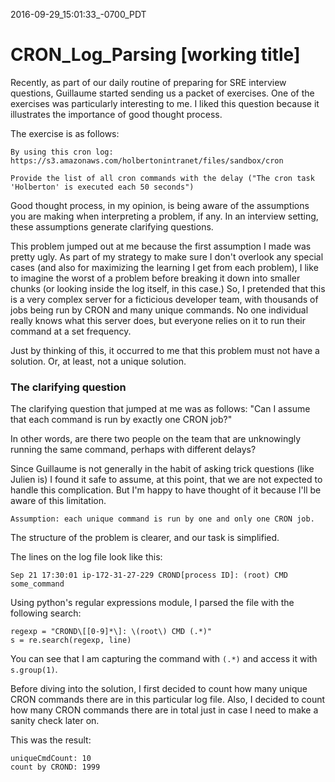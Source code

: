 2016-09-29_15:01:33_-0700_PDT
# CRON_Log_Parsing [working title]

Recently, as part of our daily routine of preparing for SRE interview
questions, Guillaume started sending us a packet of exercises. One of
the exercises was particularly interesting to me. I liked this
question because it illustrates the importance of good thought process.

The exercise is as follows:

```
By using this cron log:
https://s3.amazonaws.com/holbertonintranet/files/sandbox/cron

Provide the list of all cron commands with the delay ("The cron task
'Holberton' is executed each 50 seconds")
```
Good thought process, in my opinion, is being aware of the assumptions
you are making when interpreting a problem, if any. In an interview
setting, these assumptions generate clarifying questions.

This problem jumped out at me because the first assumption I made was
pretty ugly. As part of my strategy to make sure I don't overlook any
special cases (and also for maximizing the learning I get from each
problem), I like to imagine the worst of a problem before breaking it
down into smaller chunks (or looking inside the log itself, in this
case.)  So, I pretended that this is a very complex server for a
ficticious developer team, with thousands of jobs being run by CRON
and many unique commands. No one individual really knows what this
server does, but everyone relies on it to run their command at a set
frequency.

Just by thinking of this, it occurred to me that this problem must not
have a solution. Or, at least, not a unique solution.

### The clarifying question

The clarifying question that jumped at me was as follows: "Can I
assume that each command is run by exactly one CRON job?"

In other words, are there two people on the team that are unknowingly
running the same command, perhaps with different delays?

Since Guillaume is not generally in the habit of asking trick
questions (like Julien is) I found it safe to assume, at this point,
that we are not expected to handle this complication. But I'm happy to
have thought of it because I'll be aware of this limitation.

```
Assumption: each unique command is run by one and only one CRON job.
```

The structure of the problem is clearer, and our task is simplified.

The lines on the log file look like this:

`Sep 21 17:30:01 ip-172-31-27-229 CROND[process ID]: (root) CMD some_command`

Using python's regular expressions module, I parsed the file with the following search:

```
regexp = "CROND\[[0-9]*\]: \(root\) CMD (.*)"
s = re.search(regexp, line)
```

You can see that I am capturing the command with `(.*)` and access it
with `s.group(1)`.

Before diving into the solution, I first decided to count how many
unique CRON commands there are in this particular log file. Also, I
decided to count how many CRON commands there are in total just in
case I need to make a sanity check later on.

This was the result:

```
uniqueCmdCount: 10
count by CROND: 1999
```